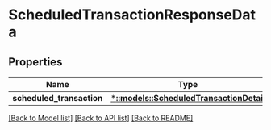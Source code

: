 # ScheduledTransactionResponseData

## Properties

Name | Type | Description | Notes
------------ | ------------- | ------------- | -------------
**scheduled_transaction** | [***::models::ScheduledTransactionDetail**](ScheduledTransactionDetail.md) |  | 

[[Back to Model list]](../README.md#documentation-for-models) [[Back to API list]](../README.md#documentation-for-api-endpoints) [[Back to README]](../README.md)


